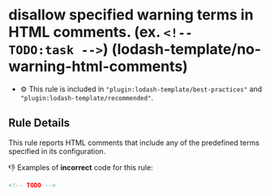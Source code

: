 # disallow specified warning terms in HTML comments. (ex. `<!-- TODO:task -->`) (lodash-template/no-warning-html-comments)

- :gear: This rule is included in `"plugin:lodash-template/best-practices"` and `"plugin:lodash-template/recommended"`.

## Rule Details

This rule reports HTML comments that include any of the predefined terms specified in its configuration.

:-1: Examples of **incorrect** code for this rule:

```html
<!-- TODO -->
```

